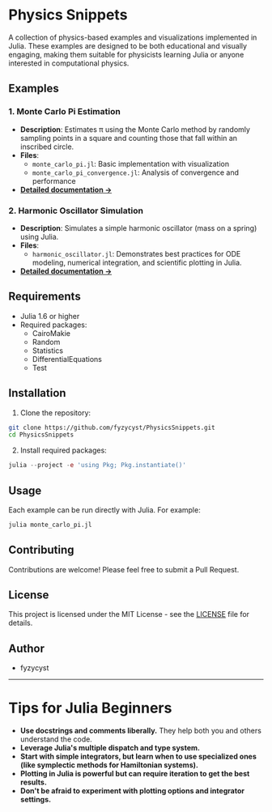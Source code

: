 # Physics Snippets

A collection of physics-based examples and visualizations implemented in Julia. These examples are designed to be both educational and visually engaging, making them suitable for physicists learning Julia or anyone interested in computational physics.

## Examples

### 1. Monte Carlo Pi Estimation
- **Description**: Estimates π using the Monte Carlo method by randomly sampling points in a square and counting those that fall within an inscribed circle.
- **Files**:
  - `monte_carlo_pi.jl`: Basic implementation with visualization
  - `monte_carlo_pi_convergence.jl`: Analysis of convergence and performance
- **[Detailed documentation →](examples/monte_carlo_pi/README.md)** 

### 2. Harmonic Oscillator Simulation
- **Description**: Simulates a simple harmonic oscillator (mass on a spring) using Julia.
- **Files**:
  - `harmonic_oscillator.jl`: Demonstrates best practices for ODE modeling, numerical integration, and scientific plotting in Julia.
- **[Detailed documentation →](examples/harmonic_oscillator/README.md)**

## Requirements

- Julia 1.6 or higher
- Required packages:
  - CairoMakie
  - Random
  - Statistics
  - DifferentialEquations
  - Test

## Installation

1. Clone the repository:
```bash
git clone https://github.com/fyzycyst/PhysicsSnippets.git
cd PhysicsSnippets
```

2. Install required packages:
```julia
julia --project -e 'using Pkg; Pkg.instantiate()'
```

## Usage

Each example can be run directly with Julia. For example:
```bash
julia monte_carlo_pi.jl
```

## Contributing

Contributions are welcome! Please feel free to submit a Pull Request.

## License

This project is licensed under the MIT License - see the [LICENSE](LICENSE) file for details.

## Author

- fyzycyst

---

# Tips for Julia Beginners

- **Use docstrings and comments liberally.** They help both you and others understand the code.
- **Leverage Julia's multiple dispatch and type system.**
- **Start with simple integrators, but learn when to use specialized ones (like symplectic methods for Hamiltonian systems).**
- **Plotting in Julia is powerful but can require iteration to get the best results.**
- **Don't be afraid to experiment with plotting options and integrator settings.**

<!-- As more examples are added, accumulate additional tips here. --> 